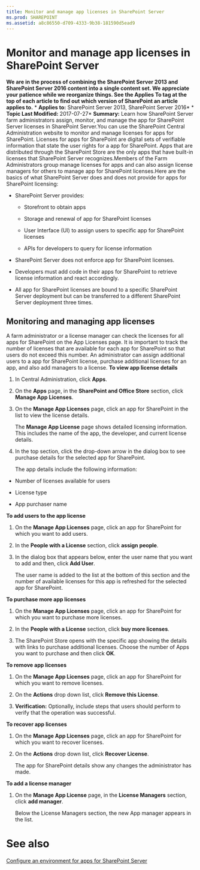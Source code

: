 ```yaml
---
title: Monitor and manage app licenses in SharePoint Server
ms.prod: SHAREPOINT
ms.assetid: a8c86550-d709-4333-9b38-181590d5ead9
---
```



# Monitor and manage app licenses in SharePoint Server
 **We are in the process of combining the SharePoint Server 2013 and SharePoint Server 2016 content into a single content set. We appreciate your patience while we reorganize things. See the Applies To tag at the top of each article to find out which version of SharePoint an article applies to.** * **Applies to:** SharePoint Server 2013, SharePoint Server 2016*  * **Topic Last Modified:** 2017-07-27* **Summary:** Learn how SharePoint Server farm administrators assign, monitor, and manage the app for SharePoint Server licenses in SharePoint Server.You can use the SharePoint Central Administration website to monitor and manage licenses for apps for SharePoint. Licenses for apps for SharePoint are digital sets of verifiable information that state the user rights for a app for SharePoint. Apps that are distributed through the SharePoint Store are the only apps that have built-in licenses that SharePoint Server recognizes.Members of the Farm Administrators group manage licenses for apps and can also assign license managers for others to manage app for SharePoint licenses.Here are the basics of what SharePoint Server does and does not provide for apps for SharePoint licensing:
- SharePoint Server provides:
    
  - Storefront to obtain apps
    
  
  - Storage and renewal of app for SharePoint licenses
    
  
  - User Interface (UI) to assign users to specific app for SharePoint licenses
    
  
  - APIs for developers to query for license information
    
  
- SharePoint Server does not enforce app for SharePoint licenses.
    
  
- Developers must add code in their apps for SharePoint to retrieve license information and react accordingly.
    
  
- All app for SharePoint licenses are bound to a specific SharePoint Server deployment but can be transferred to a different SharePoint Server deployment three times.
    
  

## Monitoring and managing app licenses
<a name="proc1"> </a>

A farm administrator or a license manager can check the licenses for all apps for SharePoint on the App Licenses page. It is important to track the number of licenses that are available for each app for SharePoint so that users do not exceed this number. An administrator can assign additional users to a app for SharePoint license, purchase additional licenses for an app, and also add managers to a license. **To view app license details**
1. In Central Administration, click **Apps**.
    
  
2. On the **Apps** page, in the **SharePoint and Office Store** section, click **Manage App Licenses**.
    
  
3. On the **Manage App Licenses** page, click an app for SharePoint in the list to view the license details.
    
    The **Manage App License** page shows detailed licensing information. This includes the name of the app, the developer, and current license details.
    
  
4. In the top section, click the drop-down arrow in the dialog box to see purchase details for the selected app for SharePoint.
    
    The app details include the following information:
    
  - Number of licenses available for users
    
  
  - License type
    
  
  - App purchaser name
    
  
 **To add users to the app license**
1. On the **Manage App Licenses** page, click an app for SharePoint for which you want to add users.
    
  
2. In the **People with a License** section, click **assign people**.
    
  
3. In the dialog box that appears below, enter the user name that you want to add and then, click **Add User**.
    
    The user name is added to the list at the bottom of this section and the number of available licenses for this app is refreshed for the selected app for SharePoint.
    
  
 **To purchase more app licenses**
1. On the **Manage App Licenses** page, click an app for SharePoint for which you want to purchase more licenses.
    
  
2. In the **People with a License** section, click **buy more licenses**.
    
  
3. The SharePoint Store opens with the specific app showing the details with links to purchase additional licenses. Choose the number of Apps you want to purchase and then click **OK**.
    
  
 **To remove app licenses**
1. On the **Manage App Licenses** page, click an app for SharePoint for which you want to remove licenses.
    
  
2. On the **Actions** drop down list, click **Remove this License**.
    
  
3. **Verification:** Optionally, include steps that users should perform to verify that the operation was successful.
    
  
 **To recover app licenses**
1. On the **Manage App Licenses** page, click an app for SharePoint for which you want to recover licenses.
    
  
2. On the **Actions** drop down list, click **Recover License**.
    
    The app for SharePoint details show any changes the administrator has made.
    
  
 **To add a license manager**
1. On the **Manage App License** page, in the **License Managers** section, click **add manager**.
    
    Below the License Managers section, the new App manager appears in the list.
    
  

# See also

#### 

 [Configure an environment for apps for SharePoint Server](html/configure-an-environment-for-apps-for-sharepoint-server.md)
  
    
    

  
    
    

